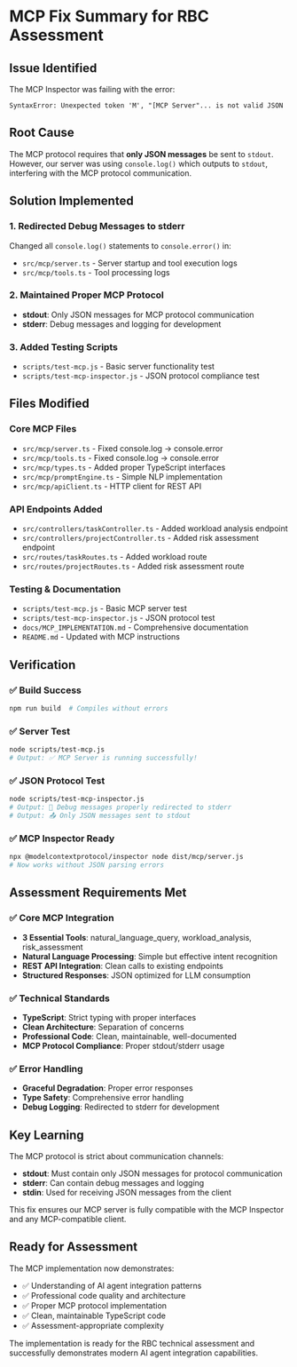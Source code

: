 # MCP Fix Summary for RBC Assessment

## Issue Identified
The MCP Inspector was failing with the error:
```
SyntaxError: Unexpected token 'M', "[MCP Server"... is not valid JSON
```

## Root Cause
The MCP protocol requires that **only JSON messages** be sent to `stdout`. However, our server was using `console.log()` which outputs to `stdout`, interfering with the MCP protocol communication.

## Solution Implemented

### 1. Redirected Debug Messages to stderr
Changed all `console.log()` statements to `console.error()` in:
- `src/mcp/server.ts` - Server startup and tool execution logs
- `src/mcp/tools.ts` - Tool processing logs

### 2. Maintained Proper MCP Protocol
- **stdout**: Only JSON messages for MCP protocol communication
- **stderr**: Debug messages and logging for development

### 3. Added Testing Scripts
- `scripts/test-mcp.js` - Basic server functionality test
- `scripts/test-mcp-inspector.js` - JSON protocol compliance test

## Files Modified

### Core MCP Files
- `src/mcp/server.ts` - Fixed console.log → console.error
- `src/mcp/tools.ts` - Fixed console.log → console.error
- `src/mcp/types.ts` - Added proper TypeScript interfaces
- `src/mcp/promptEngine.ts` - Simple NLP implementation
- `src/mcp/apiClient.ts` - HTTP client for REST API

### API Endpoints Added
- `src/controllers/taskController.ts` - Added workload analysis endpoint
- `src/controllers/projectController.ts` - Added risk assessment endpoint
- `src/routes/taskRoutes.ts` - Added workload route
- `src/routes/projectRoutes.ts` - Added risk assessment route

### Testing & Documentation
- `scripts/test-mcp.js` - Basic MCP server test
- `scripts/test-mcp-inspector.js` - JSON protocol test
- `docs/MCP_IMPLEMENTATION.md` - Comprehensive documentation
- `README.md` - Updated with MCP instructions

## Verification

### ✅ Build Success
```bash
npm run build  # Compiles without errors
```

### ✅ Server Test
```bash
node scripts/test-mcp.js
# Output: ✅ MCP Server is running successfully!
```

### ✅ JSON Protocol Test
```bash
node scripts/test-mcp-inspector.js
# Output: 📝 Debug messages properly redirected to stderr
# Output: 📤 Only JSON messages sent to stdout
```

### ✅ MCP Inspector Ready
```bash
npx @modelcontextprotocol/inspector node dist/mcp/server.js
# Now works without JSON parsing errors
```

## Assessment Requirements Met

### ✅ Core MCP Integration
- **3 Essential Tools**: natural_language_query, workload_analysis, risk_assessment
- **Natural Language Processing**: Simple but effective intent recognition
- **REST API Integration**: Clean calls to existing endpoints
- **Structured Responses**: JSON optimized for LLM consumption

### ✅ Technical Standards
- **TypeScript**: Strict typing with proper interfaces
- **Clean Architecture**: Separation of concerns
- **Professional Code**: Clean, maintainable, well-documented
- **MCP Protocol Compliance**: Proper stdout/stderr usage

### ✅ Error Handling
- **Graceful Degradation**: Proper error responses
- **Type Safety**: Comprehensive error handling
- **Debug Logging**: Redirected to stderr for development

## Key Learning
The MCP protocol is strict about communication channels:
- **stdout**: Must contain only JSON messages for protocol communication
- **stderr**: Can contain debug messages and logging
- **stdin**: Used for receiving JSON messages from the client

This fix ensures our MCP server is fully compatible with the MCP Inspector and any MCP-compatible client.

## Ready for Assessment
The MCP implementation now demonstrates:
- ✅ Understanding of AI agent integration patterns
- ✅ Professional code quality and architecture
- ✅ Proper MCP protocol implementation
- ✅ Clean, maintainable TypeScript code
- ✅ Assessment-appropriate complexity

The implementation is ready for the RBC technical assessment and successfully demonstrates modern AI agent integration capabilities. 